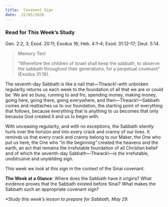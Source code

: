 ```yaml
---
title:  Covenant Sign
date:  22/05/2020
---
```


### Read for This Week’s Study
Gen. 2:2, 3; Exod. 20:11; Exodus 16; Heb. 4:1–4; Exod. 31:12–17; Deut. 5:14.

> <p>Memory Text</p>
> “Wherefore the children of Israel shall keep the sabbath, to observe the sabbath throughout their generations, for a perpetual covenant” (Exodus 31:16).

The seventh-day Sabbath is like a nail that—Thwack!-with unbroken regularity returns us each week to the foundation of all that we are or could be. We are so busy, running to and fro, spending money, making money, going here, going there, going everywhere, and then—Thwack!—Sabbath comes and reattaches us to our foundation, the starting point of everything that follows, because everything that is anything to us becomes that only because God created it and us to begin with.

With unceasing regularity, and with no exceptions, the Sabbath silently hurls over the horizon and into every crack and cranny of our lives. It reminds us that every crack and cranny belong to our Maker, the One who put us here, the One who “in the beginning” created the heavens and the earth, an act that remains the irrefutable foundation of all Christian belief and of which the seventh-day Sabbath—Thwack!—is the irrefutable, unobtrusive and unyielding sign.

This week we look at this sign in the context of the Sinai covenant.

**The Week at a Glance**: Where does the Sabbath have it origins? What evidence proves that the Sabbath existed before Sinai? What makes the Sabbath such an appropriate covenant sign?

_*Study this week’s lesson to prepare for Sabbath, May 29._